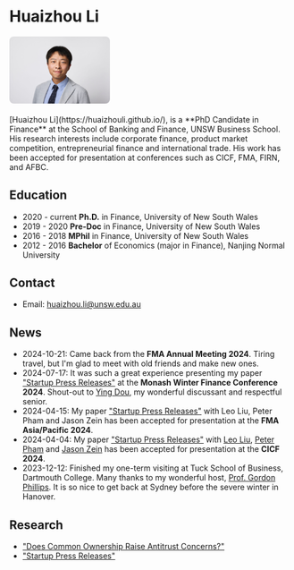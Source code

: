 
# Huaizhou Li

<div style="display: flex; align-items: flex-start; gap: 20px; flex-wrap: wrap;">
  <img src="/images/fb401c1bec13f6b3366b4143d8f9697e.JPG" alt="Profile Photo" style="width: 180px; border-radius: 8px;">
  <div>
    [Huaizhou Li](https://huaizhouli.github.io/), is a **PhD Candidate in Finance** at the School of Banking and Finance, UNSW Business School. His research interests include corporate finance, product market competition, entrepreneurial finance and international trade.  
    His work has been accepted for presentation at conferences such as CICF, FMA, FIRN, and AFBC.
  </div>
</div>

## Education

- 2020 - current **Ph.D.** in Finance, University of New South Wales
- 2019 - 2020 **Pre-Doc** in Finance, University of New South Wales
- 2016 - 2018 **MPhil** in Finance, University of New South Wales
- 2012 - 2016 **Bachelor** of Economics (major in Finance), Nanjing Normal University

## Contact

- Email: [huaizhou.li@unsw.edu.au](mailto:huaizhou.li@unsw.edu.au)

## News

- 2024-10-21: Came back from the **FMA Annual Meeting 2024**. Tiring travel, but I'm glad to meet with old friends and make new ones.
- 2024-07-17: It was such a great experience presenting my paper ["Startup Press Releases"]() at the **Monash Winter Finance Conference 2024**. Shout-out to [Ying Dou](https://research.monash.edu/en/persons/ying-dou), my wonderful discussant and respectful senior.
- 2024-04-15: My paper ["Startup Press Releases"]() with Leo Liu, Peter Pham and Jason Zein has been accepted for presentation at the **FMA Asia/Pacific 2024**.
- 2024-04-04: My paper ["Startup Press Releases"]() with [Leo Liu](https://leoliu0.github.io/), [Peter Pham](https://sites.google.com/view/peterkienpham/home) and [Jason Zein](https://www.jasonzein.com/) has been accepted for presentation at the **CICF 2024**.
- 2023-12-12: Finished my one-term visiting at Tuck School of Business, Dartmouth College. Many thanks to my wonderful host, [Prof. Gordon Phillips](https://facultynew.tuck.dartmouth.edu/gordon-phillips/). It is so nice to get back at Sydney before the severe winter in Hanover.

## Research

- ["Does Common Ownership Raise Antitrust Concerns?"](https://papers.ssrn.com/sol3/papers.cfm?abstract_id=4972463)
- ["Startup Press Releases"]()

